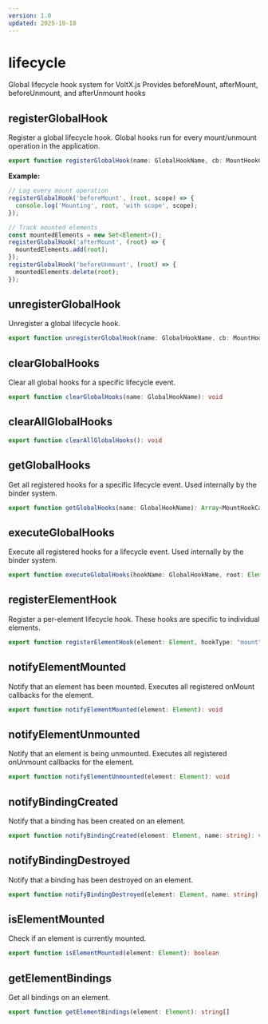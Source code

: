 ```yaml
---
version: 1.0
updated: 2025-10-18
---
```


# lifecycle

Global lifecycle hook system for VoltX.js
Provides beforeMount, afterMount, beforeUnmount, and afterUnmount hooks

## registerGlobalHook

Register a global lifecycle hook.
Global hooks run for every mount/unmount operation in the application.

```typescript
export function registerGlobalHook(name: GlobalHookName, cb: MountHookCallback | UnmountHookCallback): () => void
```

**Example:**

```typescript
// Log every mount operation
registerGlobalHook('beforeMount', (root, scope) => {
  console.log('Mounting', root, 'with scope', scope);
});

// Track mounted elements
const mountedElements = new Set<Element>();
registerGlobalHook('afterMount', (root) => {
  mountedElements.add(root);
});
registerGlobalHook('beforeUnmount', (root) => {
  mountedElements.delete(root);
});
```

## unregisterGlobalHook

Unregister a global lifecycle hook.

```typescript
export function unregisterGlobalHook(name: GlobalHookName, cb: MountHookCallback | UnmountHookCallback): boolean
```

## clearGlobalHooks

Clear all global hooks for a specific lifecycle event.

```typescript
export function clearGlobalHooks(name: GlobalHookName): void
```

## clearAllGlobalHooks

```typescript
export function clearAllGlobalHooks(): void
```

## getGlobalHooks

Get all registered hooks for a specific lifecycle event.
Used internally by the binder system.

```typescript
export function getGlobalHooks(name: GlobalHookName): Array<MountHookCallback | UnmountHookCallback>
```

## executeGlobalHooks

Execute all registered hooks for a lifecycle event.
Used internally by the binder system.

```typescript
export function executeGlobalHooks(hookName: GlobalHookName, root: Element, scope?: Scope): void
```

## registerElementHook

Register a per-element lifecycle hook.
These hooks are specific to individual elements.

```typescript
export function registerElementHook(element: Element, hookType: "mount" | "unmount", cb: () => void): void
```

## notifyElementMounted

Notify that an element has been mounted.
Executes all registered onMount callbacks for the element.

```typescript
export function notifyElementMounted(element: Element): void
```

## notifyElementUnmounted

Notify that an element is being unmounted.
Executes all registered onUnmount callbacks for the element.

```typescript
export function notifyElementUnmounted(element: Element): void
```

## notifyBindingCreated

Notify that a binding has been created on an element.

```typescript
export function notifyBindingCreated(element: Element, name: string): void
```

## notifyBindingDestroyed

Notify that a binding has been destroyed on an element.

```typescript
export function notifyBindingDestroyed(element: Element, name: string): void
```

## isElementMounted

Check if an element is currently mounted.

```typescript
export function isElementMounted(element: Element): boolean
```

## getElementBindings

Get all bindings on an element.

```typescript
export function getElementBindings(element: Element): string[]
```
